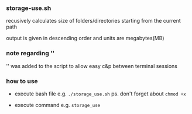 ### storage-use.sh

recusively calculates size of folders/directories starting from the current path

output is given in descending order and units are megabytes(MB)

### note regarding '\'
'\' was added to the script to allow easy c&p between terminal sessions

### how to use

- execute bash file e.g. `./storage_use.sh` ps. don't forget about `chmod +x`

- execute command e.g. `storage_use`
